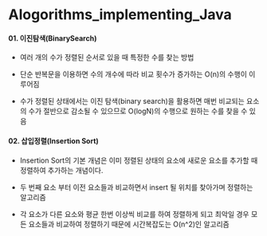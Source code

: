 # Alogorithms_implementing_Java

#### 01. 이진탐색(BinarySearch)
* 여러 개의 수가 정렬된 순서로 있을 때 특정한 수를 찾는 방법


* 단순 반복문을 이용하면 수의 개수에 따라 비교 횟수가 증가하는 O(n)의 수행이 이루어짐

 
* 수가 정렬된 상태에서는 이진 탐색(binary search)을 활용하면 매번 비교되는 요소의 수가 절반으로 감소될 수 있으므로 O(logN)의 수행으로 원하는 수를 찾을 수 있음

#### 02. 삽입정렬(Insertion Sort)
* Insertion Sort의 기본 개념은 이미 정렬된 상태의 요소에 새로운 요소를 추가할 때 정렬하여 추가하는 개념이다.


* 두 번째 요소 부터 이전 요소들과 비교하면서 insert 될 위치를 찾아가며 정렬하는 알고리즘


* 각 요소가 다른 요소와 평균 한번 이상씩 비교를 하여 정렬하게 되고 최악일 경우 모든 요소들과 비교하여 정렬하기 때문에 시간복잡도는 O(n^2)인 알고리즘  



